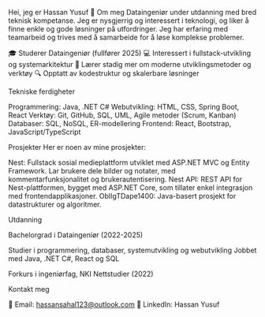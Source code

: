 Hei, jeg er Hassan Yusuf 👋
Om meg
Dataingeniør under utdanning med bred teknisk kompetanse. Jeg er nysgjerrig og interessert i teknologi, og liker å finne enkle og gode løsninger på utfordringer. Jeg har erfaring med teamarbeid og trives med å samarbeide for å løse komplekse problemer.

🎓 Studerer Dataingeniør (fullfører 2025)
💻 Interessert i fullstack-utvikling og systemarkitektur
🌱 Lærer stadig mer om moderne utviklingsmetoder og verktøy
🔍 Opptatt av kodestruktur og skalerbare løsninger

Tekniske ferdigheter

Programmering: Java, .NET C#
Webutvikling: HTML, CSS, Spring Boot, React
Verktøy: Git, GitHub, SQL, UML, Agile metoder (Scrum, Kanban)
Databaser: SQL, NoSQL, ER-modellering
Frontend: React, Bootstrap, JavaScript/TypeScript

Prosjekter
Her er noen av mine prosjekter:

Nest: Fullstack sosial medieplattform utviklet med ASP.NET MVC og Entity Framework. Lar brukere dele bilder og notater, med kommentarfunksjonalitet og brukerautentisering.
Nest API: REST API for Nest-plattformen, bygget med ASP.NET Core, som tillater enkel integrasjon med frontendapplikasjoner.
OblIgTDape1400: Java-basert prosjekt for datastrukturer og algoritmer.


Utdanning

Bachelorgrad i Dataingeniør (2022-2025)

Studier i programmering, databaser, systemutvikling og webutvikling
Jobbet med Java, .NET C#, React og SQL


Forkurs i ingeniørfag, NKI Nettstudier (2022)

Kontakt meg

📧 Email: hassansahal123@outlook.com
🔗 LinkedIn: Hassan Yusuf
